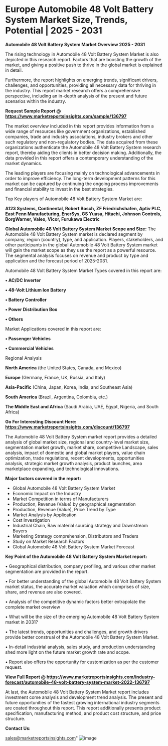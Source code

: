 # Europe Automobile 48 Volt Battery System Market Size, Trends, Potential | 2025 - 2031

<Strong> Automobile 48 Volt Battery System Market Overview 2025 - 2031</strong>

The rising technology in Automobile 48 Volt Battery System Market is also depicted in this research report. Factors that are boosting the growth of the market, and giving a positive push to thrive in the global market is explained in detail.

Furthermore, the report highlights on emerging trends, significant drivers, challenges, and opportunities, providing all necessary data for thriving in the industry. This report market research offers a comprehensive perspective, including an in-depth analysis of the present and future scenarios within the industry.

<strong>Request Sample Report @ <a href=https://www.marketreportsinsights.com/sample/136797>https://www.marketreportsinsights.com/sample/136797</a></strong>

The market overview included in this report provides information from a wide range of resources like government organizations, established companies, trade and industry associations, industry brokers and other such regulatory and non-regulatory bodies. The data acquired from these organizations authenticate the Automobile 48 Volt Battery System research report, thereby aiding the clients in better decision making. Additionally, the data provided in this report offers a contemporary understanding of the market dynamics.

The leading players are focusing mainly on technological advancements in order to improve efficiency. The long-term development patterns for this market can be captured by continuing the ongoing process improvements and financial stability to invest in the best strategies.

Top Key players of Automobile 48 Volt Battery System Market are:

<strong>A123 Systems, Continental, Robert Bosch, ZF Friedrichshafen, Aptiv PLC, East Penn Manufacturing, EnerSys, GS Yuasa, Hitachi, Johnson Controls, BorgWarner, Valeo, Vicor, Furukawa Electric</strong>

<strong><b>Global Automobile 48 Volt Battery System Market Scope and Size:</b></strong>
The Automobile 48 Volt Battery System market is declared segment by company, region (country), type, and application. Players, stakeholders, and other participants in the global Automobile 48 Volt Battery System market will gain the market scope as they use the report as a powerful resource. The segmental analysis focuses on revenue and product by type and application and the forecast period of 2025-2031.

Automobile 48 Volt Battery System Market Types covered in this report are:

<strong>• AC/DC Inverter

• 48-Volt Lithium Ion Battery

• Battery Controller

• Power Distribution Box

• Others</strong>

Market Applications covered in this report are:

<strong>• Passenger Vehicles

• Commercial Vehicles</strong> 

Regional Analysis

<strong>North America</strong> (the United States, Canada, and Mexico)

<strong>Europe</strong> (Germany, France, UK, Russia, and Italy)

<strong>Asia-Pacific</strong> (China, Japan, Korea, India, and Southeast Asia)

<strong>South America</strong> (Brazil, Argentina, Colombia, etc.)

<strong>The Middle East and Africa</strong> (Saudi Arabia, UAE, Egypt, Nigeria, and South Africa)

<strong>Go For Interesting Discount Here: <a href=https://www.marketreportsinsights.com/discount/136797>https://www.marketreportsinsights.com/discount/136797</a></strong>

The Automobile 48 Volt Battery System market report provides a detailed analysis of global market size, regional and country-level market size, segmentation market growth, market share, competitive Landscape, sales analysis, impact of domestic and global market players, value chain optimization, trade regulations, recent developments, opportunities analysis, strategic market growth analysis, product launches, area marketplace expanding, and technological innovations.

<strong><b>Major factors covered in the report:</b></strong>
<ul>
  <li>Global Automobile 48 Volt Battery System Market </li>
  <li>Economic Impact on the Industry</li>
  <li>Market Competition in terms of Manufacturers</li>
  <li>Production, Revenue (Value) by geographical segmentation</li>
  <li>Production, Revenue (Value), Price Trend by Type</li>
  <li>Market Analysis by Application</li>
  <li>Cost Investigation</li>
  <li>Industrial Chain, Raw material sourcing strategy and Downstream Buyers</li>
  <li>Marketing Strategy comprehension, Distributors and Traders</li>
  <li>Study on Market Research Factors</li>
  <li>Global Automobile 48 Volt Battery System Market Forecast</li>
</ul>

<strong><b>Key Point of the Automobile 48 Volt Battery System Market report:</b></strong>

• Geographical distribution, company profiling, and various other market segmentation are provided in the report.

• For better understanding of the global Automobile 48 Volt Battery System market status, the accurate market valuation which comprises of size, share, and revenue are also covered.

• Analysis of the competitive dynamic factors better extrapolate the complete market overview

• What will be the size of the emerging Automobile 48 Volt Battery System market in 2031?

• The latest trends, opportunities and challenges, and growth drivers provide better construal of the Automobile 48 Volt Battery System Market.

• In-detail industrial analysis, sales study, and production understanding shed more light on the future market growth rate and scope.

• Report also offers the opportunity for customization as per the customer request.

<strong><b>View Full Report @ <a href=https://www.marketreportsinsights.com/industry-forecast/automobile-48-volt-battery-system-market-2022-136797>https://www.marketreportsinsights.com/industry-forecast/automobile-48-volt-battery-system-market-2022-136797</a></b></strong>


At last, the Automobile 48 Volt Battery System Market report includes investment come analysis and development trend analysis. The present and future opportunities of the fastest growing international industry segments are coated throughout this report. This report additionally presents product specification, manufacturing method, and product cost structure, and price structure.

<strong>Contact Us:</strong>

sales@marketreportsinsights.com"
![image](https://github.com/user-attachments/assets/a7793e1c-8b8d-4a48-b5fb-4aa4d2689f4d)
